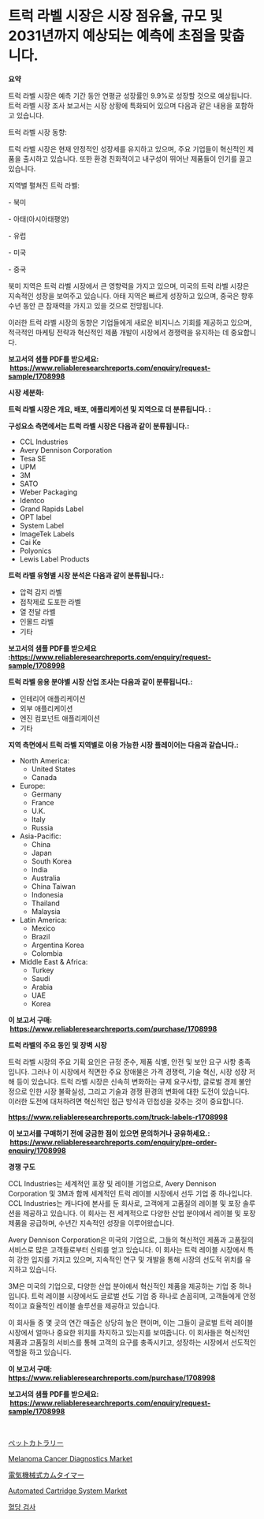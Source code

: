 <p><h1>트럭 라벨 시장은 시장 점유율, 규모 및 2031년까지 예상되는 예측에 초점을 맞춥니다.</h1></p><p><strong>요약</strong></p>
<p><p>트럭 라벨 시장은 예측 기간 동안 연평균 성장률인 9.9%로 성장할 것으로 예상됩니다. 트럭 라벨 시장 조사 보고서는 시장 상황에 특화되어 있으며 다음과 같은 내용을 포함하고 있습니다.</p><p>트럭 라벨 시장 동향:</p><p>트럭 라벨 시장은 현재 안정적인 성장세를 유지하고 있으며, 주요 기업들이 혁신적인 제품을 출시하고 있습니다. 또한 환경 친화적이고 내구성이 뛰어난 제품들이 인기를 끌고 있습니다.</p><p>지역별 펼쳐진 트럭 라벨:</p><p>- 북미</p><p>- 아태(아시아태평양)</p><p>- 유럽</p><p>- 미국</p><p>- 중국</p><p>북미 지역은 트럭 라벨 시장에서 큰 영향력을 가지고 있으며, 미국의 트럭 라벨 시장은 지속적인 성장을 보여주고 있습니다. 아태 지역은 빠르게 성장하고 있으며, 중국은 향후 수년 동안 큰 잠재력을 가지고 있을 것으로 전망됩니다.</p><p>이러한 트럭 라벨 시장의 동향은 기업들에게 새로운 비지니스 기회를 제공하고 있으며, 적극적인 마케팅 전략과 혁신적인 제품 개발이 시장에서 경쟁력을 유지하는 데 중요합니다.</p></p>
<p><strong>보고서의 샘플 PDF를 받으세요: &nbsp;<a href="https://www.reliableresearchreports.com/enquiry/request-sample/1708998">https://www.reliableresearchreports.com/enquiry/request-sample/1708998</a></strong></p>
<p><strong>시장 세분화:</strong></p>
<p><strong> 트럭 라벨 시장은 개요, 배포, 애플리케이션 및 지역으로 더 분류됩니다. :</strong></p>
<p><strong>구성요소 측면에서는 트럭 라벨 시장은 다음과 같이 분류됩니다.:</strong></p>
<p><ul><li>CCL Industries</li><li>Avery Dennison Corporation</li><li>Tesa SE</li><li>UPM</li><li>3M</li><li>SATO</li><li>Weber Packaging</li><li>Identco</li><li>Grand Rapids Label</li><li>OPT label</li><li>System Label</li><li>ImageTek Labels</li><li>Cai Ke</li><li>Polyonics</li><li>Lewis Label Products</li></ul></p>
<p><strong> 트럭 라벨 유형별 시장 분석은 다음과 같이 분류됩니다.:</strong></p>
<p><ul><li>압력 감지 라벨</li><li>접착제로 도포한 라벨</li><li>열 전달 라벨</li><li>인몰드 라벨</li><li>기타</li></ul></p>
<p><strong>보고서의 샘플 PDF를 받으세요 :<a href="https://www.reliableresearchreports.com/enquiry/request-sample/1708998">https://www.reliableresearchreports.com/enquiry/request-sample/1708998</a></strong></p>
<p><strong> 트럭 라벨 응용 분야별 시장 산업 조사는 다음과 같이 분류됩니다.:</strong></p>
<p><ul><li>인테리어 애플리케이션</li><li>외부 애플리케이션</li><li>엔진 컴포넌트 애플리케이션</li><li>기타</li></ul></p>
<p><strong>지역 측면에서 트럭 라벨 지역별로 이용 가능한 시장 플레이어는 다음과 같습니다.:</strong></p>
<p><ul>
    <li>
        North America:
        <ul>
            <li>United States</li>
            <li>Canada</li>
        </ul>
    </li>
    <li>
        Europe:
        <ul>
            <li>Germany</li>
            <li>France</li>
            <li>U.K.</li>
            <li>Italy</li>
            <li>Russia</li>
        </ul>
    </li>
    <li>
        Asia-Pacific:
        <ul>
            <li>China</li>
            <li>Japan</li>
            <li>South Korea</li>
            <li>India</li>
            <li>Australia</li>
            <li>China Taiwan</li>
            <li>Indonesia</li>
            <li>Thailand</li>
            <li>Malaysia</li>
        </ul>
    </li>
    <li>
        Latin America:
        <ul>
            <li>Mexico</li>
            <li>Brazil</li>
            <li>Argentina Korea</li>
            <li>Colombia</li>
        </ul>
    </li>
    <li>
        Middle East & Africa:
        <ul>
            <li>Turkey</li>
            <li>Saudi</li>
            <li>Arabia</li>
            <li>UAE</li>
            <li>Korea</li>
        </ul>
    </li>
    </ul></p>
<p><strong>이 보고서 구매: &nbsp;<a href="https://www.reliableresearchreports.com/purchase/1708998">https://www.reliableresearchreports.com/purchase/1708998</a></strong></p>
<p><strong>트럭 라벨의 주요 동인 및 장벽 시장</strong></p>
<p><p>트럭 라벨 시장의 주요 기획 요인은 규정 준수, 제품 식별, 안전 및 보안 요구 사항 충족입니다. 그러나 이 시장에서 직면한 주요 장애물은 가격 경쟁력, 기술 혁신, 시장 성장 저해 등이 있습니다. 트럭 라벨 시장은 신속히 변화하는 규제 요구사항, 글로벌 경제 불안정으로 인한 시장 불확실성, 그리고 기술과 경쟁 환경의 변화에 대한 도전이 있습니다. 이러한 도전에 대처하려면 혁신적인 접근 방식과 민첩성을 갖추는 것이 중요합니다.</p></p>
<p><strong><a href="https://www.reliableresearchreports.com/truck-labels-r1708998">https://www.reliableresearchreports.com/truck-labels-r1708998</a></strong></p>
<p><strong>이 보고서를 구매하기 전에 궁금한 점이 있으면 문의하거나 공유하세요.: &nbsp;<a href="https://www.reliableresearchreports.com/enquiry/pre-order-enquiry/1708998">https://www.reliableresearchreports.com/enquiry/pre-order-enquiry/1708998</a></strong></p>
<p><strong>경쟁 구도</strong></p>
<p><p>CCL Industries는 세계적인 포장 및 레이블 기업으로, Avery Dennison Corporation 및 3M과 함께 세계적인 트럭 레이블 시장에서 선두 기업 중 하나입니다. CCL Industries는 캐나다에 본사를 둔 회사로, 고객에게 고품질의 레이블 및 포장 솔루션을 제공하고 있습니다. 이 회사는 전 세계적으로 다양한 산업 분야에서 레이블 및 포장 제품을 공급하며, 수년간 지속적인 성장을 이루어왔습니다.</p><p>Avery Dennison Corporation은 미국의 기업으로, 그들의 혁신적인 제품과 고품질의 서비스로 많은 고객들로부터 신뢰를 얻고 있습니다. 이 회사는 트럭 레이블 시장에서 특히 강한 입지를 가지고 있으며, 지속적인 연구 및 개발을 통해 시장의 선도적 위치를 유지하고 있습니다.</p><p>3M은 미국의 기업으로, 다양한 산업 분야에서 혁신적인 제품을 제공하는 기업 중 하나입니다. 트럭 레이블 시장에서도 글로벌 선도 기업 중 하나로 손꼽히며, 고객들에게 안정적이고 효율적인 레이블 솔루션을 제공하고 있습니다.</p><p>이 회사들 중 몇 곳의 연간 매출은 상당히 높은 편이며, 이는 그들이 글로벌 트럭 레이블 시장에서 얼마나 중요한 위치를 차지하고 있는지를 보여줍니다. 이 회사들은 혁신적인 제품과 고품질의 서비스를 통해 고객의 요구를 충족시키고, 성장하는 시장에서 선도적인 역할을 하고 있습니다.</p></p>
<p><strong>이 보고서 구매: &nbsp; <a href="https://www.reliableresearchreports.com/purchase/1708998">https://www.reliableresearchreports.com/purchase/1708998</a></strong></p>
<p><strong>보고서의 샘플 PDF를 받으세요: &nbsp;<a href="https://www.reliableresearchreports.com/enquiry/request-sample/1708998">https://www.reliableresearchreports.com/enquiry/request-sample/1708998</a></strong><strong></strong></p>
<p>&nbsp;</p>
<p><p><a href="https://medium.com/@urinalisis45667/%E3%83%9A%E3%83%83%E3%83%88%E3%82%AB%E3%83%88%E3%83%A9%E3%83%AA%E3%83%BC%E5%B8%82%E5%A0%B4%E3%81%AF-2031%E5%B9%B4%E3%81%BE%E3%81%A7%E3%81%AE%E5%B8%82%E5%A0%B4%E3%82%B7%E3%82%A7%E3%82%A2-%E3%82%B5%E3%82%A4%E3%82%BA-%E4%BA%88%E6%B8%AC%E3%82%92%E9%87%8D%E7%82%B9%E3%81%AB%E3%81%97%E3%81%A6%E3%81%84%E3%81%BE%E3%81%99-adde3a6f180c">ペットカトラリー</a></p><p><a href="https://github.com/joannagoyvaerts/Market-Research-Report-List-2/blob/main/melanoma-cancer-diagnostics-market.md">Melanoma Cancer Diagnostics Market</a></p><p><a href="https://medium.com/@johndory19/%E9%9B%BB%E6%B0%97%E6%A9%9F%E6%A2%B0%E5%BC%8F%E3%82%AB%E3%83%A0%E3%82%BF%E3%82%A4%E3%83%9E%E3%83%BC%E5%B8%82%E5%A0%B4-2031%E5%B9%B4%E3%81%BE%E3%81%A7%E3%81%AE%E6%88%90%E5%8A%9F%E3%81%99%E3%82%8B%E3%83%93%E3%82%B8%E3%83%8D%E3%82%B9%E6%88%A6%E7%95%A5%E3%81%AE%E9%8D%B5%E3%81%AB%E3%81%AA%E3%82%8B%E4%BA%88%E6%B8%AC-5d2c68d557d0">電気機械式カムタイマー</a></p><p><a href="https://github.com/lubmix/Market-Research-Report-List-2/blob/main/automated-cartridge-system-market.md">Automated Cartridge System Market</a></p><p><a href="https://medium.com/@maxinewilloughby/%ED%98%88%EB%8B%B9-%EA%B2%80%EC%82%AC-%EC%8B%9C%EC%9E%A5-%EC%A1%B0%EC%82%AC-%EB%B3%B4%EA%B3%A0%EC%84%9C-%EA%B7%B8-%EC%97%AD%EC%82%AC-%EB%B0%8F-2031%EB%85%84%EA%B9%8C%EC%A7%80%EC%9D%98-%EC%98%88%EC%B8%A1-2024-75969c286ee6">혈당 검사</a></p></p>